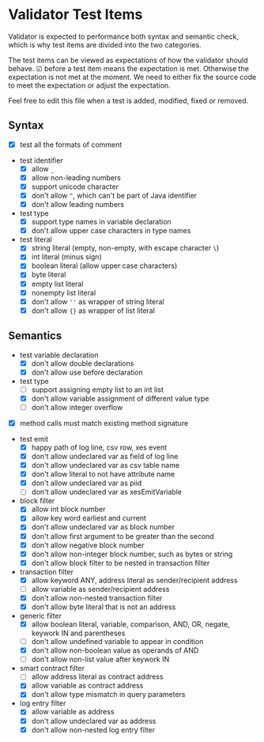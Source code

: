 # Validator Test Items

Validator is expected to performance both syntax and semantic check, which
is why test items are divided into the two categories.

The test items can be viewed as expectations of how the validator should behave.
&#x2611; before a test item means the expectation is met. Otherwise
the expectation is not met at the moment. We need to either fix the source
code to meet the expectation or adjust the expectation.

Feel free to edit this file when a test is added, modified, fixed or removed.

## Syntax

- [x] test all the formats of comment
- test identifier
  - [x] allow `_`
  - [x] allow non-leading numbers
  - [x] support unicode character
  - [x] don't allow `^`, which can't be part of Java identifier
  - [x] don't allow leading numbers
- test type
  - [x] support type names in variable declaration
  - [x] don't allow upper case characters in type names
- test literal
  - [x] string literal (empty, non-empty, with escape character `\`)
  - [x] int literal (minus sign)
  - [x] boolean literal (allow upper case characters)
  - [x] byte literal
  - [x] empty list literal
  - [x] nonempty list literal
  - [x] don't allow `''` as wrapper of string literal
  - [x] don't allow `{}` as wrapper of list literal 
  
## Semantics

- test variable declaration
  - [x] don't allow double declarations
  - [x] don't allow use before declaration
- test type
  - [ ] support assigning empty list to an int list
  - [x] don't allow variable assignment of different value type
  - [ ] don't allow integer overflow
- [x] method calls must match existing method signature
- test emit
  - [x] happy path of log line, csv row, xes event
  - [x] don't allow undeclared var as field of log line
  - [x] don't allow undeclared var as csv table name
  - [x] don't allow literal to not have attribute name
  - [x] don't allow undeclared var as piid
  - [ ] don't allow undeclared var as xesEmitVariable
- block filter
  - [x] allow int block number
  - [x] allow key word earliest and current
  - [x] don't allow undeclared var as block number
  - [x] don't allow first argument to be greater than the second
  - [x] don't allow negative block number
  - [x] don't allow non-integer block number, such as bytes or string
  - [x] don't allow block filter to be nested in transaction filter
- transaction filter
  - [x] allow keyword ANY, address literal as sender/recipient address
  - [ ] allow variable as sender/recipient address
  - [x] don't allow non-nested transaction filter
  - [x] don't allow byte literal that is not an address
- generic filter
  - [x] allow boolean literal, variable, comparison, AND, OR, negate, keywork IN and parentheses
  - [ ] don't allow undefined variable to appear in condition
  - [x] don't allow non-boolean value as operands of AND
  - [ ] don't allow non-list value after keywork IN
- smart contract filter
  - [ ] allow address literal as contract address
  - [x] allow variable as contract address
  - [x] don't allow type mismatch in query parameters
- log entry filter
  - [x] allow variable as address
  - [x] don't allow undeclared var as address
  - [x] don't allow non-nested log entry filter
